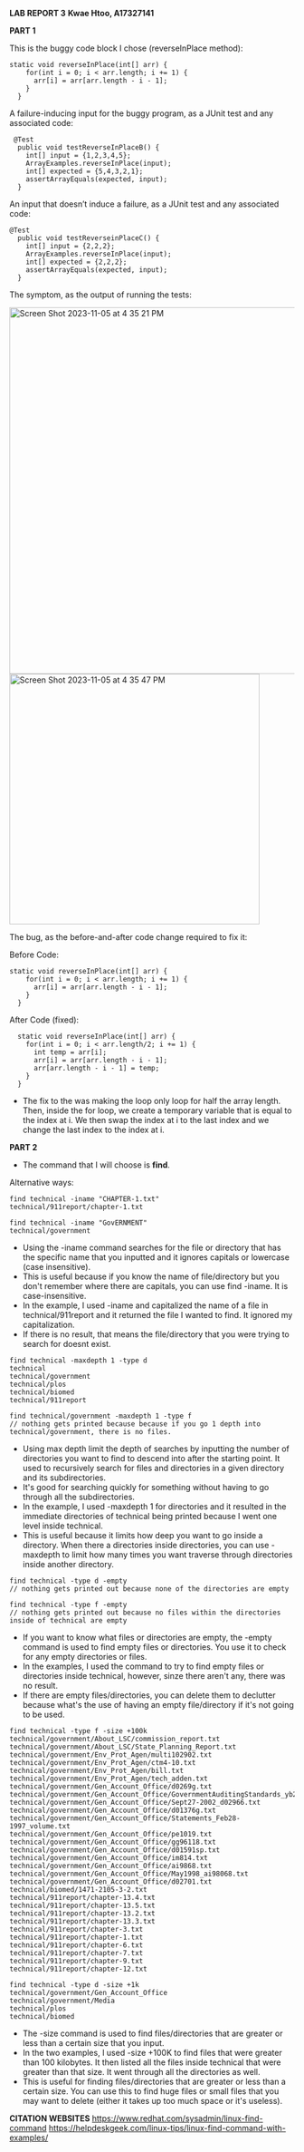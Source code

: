 **LAB REPORT 3**
**Kwae Htoo, A17327141**

**PART 1**

This is the buggy code block I chose (reverseInPlace method):
```
static void reverseInPlace(int[] arr) {
    for(int i = 0; i < arr.length; i += 1) {
      arr[i] = arr[arr.length - i - 1];
    }
  }
```

A failure-inducing input for the buggy program, as a JUnit test and any associated code:
```
 @Test
  public void testReverseInPlaceB() {
    int[] input = {1,2,3,4,5};
    ArrayExamples.reverseInPlace(input);
    int[] expected = {5,4,3,2,1};
    assertArrayEquals(expected, input);
  }
```

An input that doesn’t induce a failure, as a JUnit test and any associated code:
```
@Test 
  public void testReverseinPlaceC() {
    int[] input = {2,2,2};
    ArrayExamples.reverseInPlace(input);
    int[] expected = {2,2,2};
    assertArrayEquals(expected, input);
  }
```

The symptom, as the output of running the tests:

<img width="647" alt="Screen Shot 2023-11-05 at 4 35 21 PM" src="https://github.com/verylemons/cse15l-lab-reports/assets/116234889/9a3c9521-94c6-498b-819f-a2531c251bb7">

<img width="442" alt="Screen Shot 2023-11-05 at 4 35 47 PM" src="https://github.com/verylemons/cse15l-lab-reports/assets/116234889/af4fb472-547e-4b88-8898-3fe4fc4f6b65">

The bug, as the before-and-after code change required to fix it:

Before Code:
```
static void reverseInPlace(int[] arr) {
    for(int i = 0; i < arr.length; i += 1) {
      arr[i] = arr[arr.length - i - 1];
    }
  }
```

After Code (fixed):
```
  static void reverseInPlace(int[] arr) {
    for(int i = 0; i < arr.length/2; i += 1) {
      int temp = arr[i];
      arr[i] = arr[arr.length - i - 1];
      arr[arr.length - i - 1] = temp;
    }
  }
```

- The fix to the was making the loop only loop for half the array length. Then, inside the for loop, we create a temporary variable that is equal to the index at i. We then swap the index at i to the last index and we change the last index to the index at i.

**PART 2**
- The command that I will choose is **find**.

Alternative ways:

```
find technical -iname "CHAPTER-1.txt"
technical/911report/chapter-1.txt
```
```
find technical -iname "GovERNMENT"
technical/government
```
- Using the -iname command searches for the file or directory that has the specific name that you inputted and it ignores capitals or lowercase (case insensitive).
- This is useful because if you know the name of file/directory but you don't remember where there are capitals, you can use find -iname. It is case-insensitive.
- In the example, I used -iname and capitalized the name of a file in technical/911report and it returned the file I wanted to find. It ignored my capitalization.
- If there is no result, that means the file/directory that you were trying to search for doesnt exist.

```
find technical -maxdepth 1 -type d
technical
technical/government
technical/plos
technical/biomed
technical/911report
```
```
find technical/government -maxdepth 1 -type f
// nothing gets printed because because if you go 1 depth into technical/government, there is no files.
```
- Using max depth limit the depth of searches by inputting the number of directories you want to find to descend into after the starting point. It used to recursively search for files and directories in a given directory and its subdirectories.
- It's good for searching quickly for something without having to go through all the subdirectories.
- In the example, I used -maxdepth 1 for directories and it resulted in the immediate directories of technical being printed because I went one level inside technical. 
- This is useful because it limits how deep you want to go inside a directory. When there a directories inside directories, you can use
  -maxdepth to limit how many times you want traverse through directories inside another directory.

```
find technical -type d -empty
// nothing gets printed out because none of the directories are empty
```
```
find technical -type f -empty
// nothing gets printed out because no files within the directories inside of technical are empty
```
- If you want to know what files or directories are empty, the -empty command is used to find empty files or directories. You use it to check for any empty directories or files.
- In the examples, I used the command to try to find empty files or directories inside technical, however, sinze there aren't any, there was no result.
- If there are empty files/directories, you can delete them to declutter because what's the use of having an empty file/directory if it's not going to be used.

```
find technical -type f -size +100k
technical/government/About_LSC/commission_report.txt
technical/government/About_LSC/State_Planning_Report.txt
technical/government/Env_Prot_Agen/multi102902.txt
technical/government/Env_Prot_Agen/ctm4-10.txt
technical/government/Env_Prot_Agen/bill.txt
technical/government/Env_Prot_Agen/tech_adden.txt
technical/government/Gen_Account_Office/d0269g.txt
technical/government/Gen_Account_Office/GovernmentAuditingStandards_yb2002ed.txt
technical/government/Gen_Account_Office/Sept27-2002_d02966.txt
technical/government/Gen_Account_Office/d01376g.txt
technical/government/Gen_Account_Office/Statements_Feb28-1997_volume.txt
technical/government/Gen_Account_Office/pe1019.txt
technical/government/Gen_Account_Office/gg96118.txt
technical/government/Gen_Account_Office/d01591sp.txt
technical/government/Gen_Account_Office/im814.txt
technical/government/Gen_Account_Office/ai9868.txt
technical/government/Gen_Account_Office/May1998_ai98068.txt
technical/government/Gen_Account_Office/d02701.txt
technical/biomed/1471-2105-3-2.txt
technical/911report/chapter-13.4.txt
technical/911report/chapter-13.5.txt
technical/911report/chapter-13.2.txt
technical/911report/chapter-13.3.txt
technical/911report/chapter-3.txt
technical/911report/chapter-1.txt
technical/911report/chapter-6.txt
technical/911report/chapter-7.txt
technical/911report/chapter-9.txt
technical/911report/chapter-12.txt
```
```
find technical -type d -size +1k
technical/government/Gen_Account_Office
technical/government/Media
technical/plos
technical/biomed
```
- The -size command is used to find files/directories that are greater or less than a certain size that you input.
- In the two examples, I used -size +100K to find files that were greater than 100 kilobytes. It then listed all the files inside technical that were greater than that size. It went through all the directories as well.
- This is useful for finding files/directories that are greater or less than a certain size. You can use this to find huge files or small files that you may want to delete (either it takes up too much space or it's useless).


**CITATION WEBSITES**
https://www.redhat.com/sysadmin/linux-find-command
https://helpdeskgeek.com/linux-tips/linux-find-command-with-examples/
